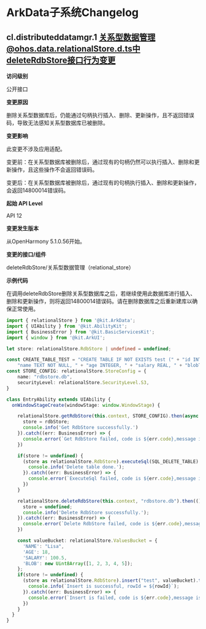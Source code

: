 # ArkData子系统Changelog

## cl.distributeddatamgr.1 关系型数据管理@ohos.data.relationalStore.d.ts中deleteRdbStore接口行为变更

**访问级别**

公开接口

**变更原因**

删除关系型数据库后，仍能通过句柄执行插入、删除、更新操作，且不返回错误码，导致无法感知关系型数据库已被删除。

**变更影响**

此变更不涉及应用适配。

变更前：在关系型数据库被删除后，通过现有的句柄仍然可以执行插入、删除和更新操作，且这些操作不会返回错误码。

变更后：在关系型数据库被删除后，通过现有的句柄执行插入、删除和更新操作，会返回14800014错误码。

**起始 API Level**

API 12

**变更发生版本**

从OpenHarmony 5.1.0.56开始。

**变更的接口/组件**

deleteRdbStore/关系型数据管理（relational_store）

**示例代码**

在调用deleteRdbStore删除关系型数据库之后，若继续使用此数据库进行插入、删除和更新操作，则将返回14800014错误码。请在删除数据库之后重新建库以确保正常使用。

```ts
import { relationalStore } from '@kit.ArkData';
import { UIAbility } from '@kit.AbilityKit';
import { BusinessError } from '@kit.BasicServicesKit';
import { window } from '@kit.ArkUI';

let store: relationalStore.RdbStore | undefined = undefined;

const CREATE_TABLE_TEST = "CREATE TABLE IF NOT EXISTS test (" + "id INTEGER PRIMARY KEY AUTOINCREMENT, " +
    "name TEXT NOT NULL, " + "age INTEGER, " + "salary REAL, " + "blobType BLOB)";
const STORE_CONFIG: relationalStore.StoreConfig = {
    name: "rdbstore.db",
    securityLevel: relationalStore.SecurityLevel.S3,
}

class EntryAbility extends UIAbility {
  onWindowStageCreate(windowStage: window.WindowStage) {

    relationalStore.getRdbStore(this.context, STORE_CONFIG).then(async (rdbStore: relationalStore.RdbStore) => {
      store = rdbStore;
      console.info('Get RdbStore successfully.')
    }).catch((err: BusinessError) => {
      console.error(`Get RdbStore failed, code is ${err.code},message is ${err.message}`);
    })

    if(store != undefined) {
      (store as relationalStore.RdbStore).executeSql(SQL_DELETE_TABLE).then(() => {
        console.info('Delete table done.');
      }).catch((err: BusinessError) => {
        console.error(`ExecuteSql failed, code is ${err.code},message is ${err.message}`);
      })
    }

    relationalStore.deleteRdbStore(this.context, "rdbstore.db").then(()=>{
      store = undefined;
      console.info('Delete RdbStore successfully.');
    }).catch((err: BusinessError) => {
      console.error(`Delete RdbStore failed, code is ${err.code},message is ${err.message}`);
    })

    const valueBucket: relationalStore.ValuesBucket = {
      'NAME': "Lisa",
      'AGE': 18,
      'SALARY': 100.5,
      'BLOB': new Uint8Array([1, 2, 3, 4, 5]);
    };
    if(store != undefined) {
      (store as relationalStore.RdbStore).insert("test", valueBucket).then((rowId: number) => {
        console.info(`Insert is successful, rowId = ${rowId}`);
      }).catch((err: BusinessError) => {
        console.error(`Insert is failed, code is ${err.code},message is ${err.message}`);
      })
    }
  }
}
```